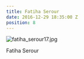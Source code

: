 ```yaml
---
title: Fatiha Serour
date: 2016-12-29 18:35:00 Z
position: 8
---
```


![fatiha_serour17.jpg](/uploads/fatiha_serour17.jpg)

Fatiha Serour